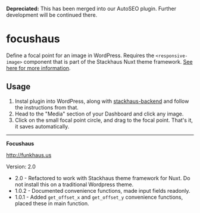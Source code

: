 **Depreciated:** This has been merged into our AutoSEO plugin. Further development will be continued there.


# focushaus

Define a focal point for an image in WordPress. Requires the `<responsive-image>` component that is part of the Stackhaus Nuxt theme framework. [See here for more information](https://github.com/funkhaus/stackhaus).

## Usage

1. Instal plugin into WordPress, along with [stackhaus-backend](https://github.com/funkhaus/stackhaus-backend) and follow the instructions from that.
1. Head to the "Media" section of your Dashboard and click any image.
1. Click on the small focal point circle, and drag to the focal point. That's it, it saves automatically.

---

**Focushaus**

http://funkhaus.us

Version: 2.0

- 2.0 - Refactored to work with Stackhaus theme framework for Nuxt. Do not install this on a traditional Wordpress theme.
- 1.0.2 - Documented convenience functions, made input fields readonly.
- 1.0.1 - Added `get_offset_x` and `get_offset_y` convenience functions, placed these in main function.
